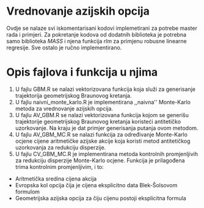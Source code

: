 # Vrednovanje azijskih opcija
Ovdje se nalaze svi iskomentarisani kodovi implemetirani za potrebe master rada i primjeri. 
Za pokretanje kodova od dodatnih biblioteka je potrebna samo biblioteka *MASS* i njena funkcija *rlm* za primjenu robusne linearne regresije. Sve ostalo je ručno implementirano.

# Opis fajlova i funkcija u njima
1. U fajlu GBM.R se nalazi vektorizovana funkcija koja služi za generisanje trajektorija geometrijskog Braunovog kretanja.
2. U fajlu naivni_monte_karlo.R je implementirana ,,naivna'' Monte-Karlo metoda za vrednovanje azijskih opcija. 
3. U fajlu AV_GBM.R se nalazi vektorizovana funkcija kojom se generišu trajektorije geometrijskog Braunovog kretanja koristeći antitetičko uzorkovanje. 
Na kraju je dat primjer generisanja putanja ovom metodom.
4. U fajlu AV_GBM_MC.R se nalazi funkcija za određivanje Monte-Karlo ocjene cijene aritmetičke azijske akcije koja koristi metod antitetičkog uzorkovanja za redukciju disperzije. 
5. U fajlu CV_GBM_MC.R je implementirana metoda kontrolnih promjenljivih za redukciju disperzije Monte-Karlo ocjene. Funkcija je prilagođena trima kontrolnim promjenljivim, i to:
* Aritmetička sredina cijena akcija
* Evropska kol opcija čija je cijena eksplicitno data Blek-Šolsovom formulom
* Geometrijska azijska opcija za čiju cijenu postoji eksplicitna formula
